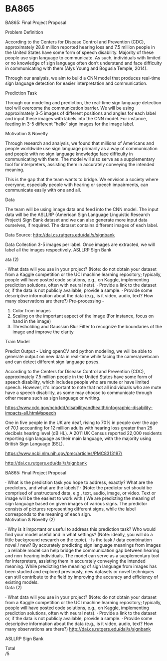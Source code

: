 # BA865


BA865: Final Project Proposal


Problem Definition

According to the Centers for Disease Control and Prevention (CDC), approximately 28.8 million reported hearing loss and 7.5 million people in the United States have some form of speech disability. Majority of these people use sign language to communicate. As such, individuals with limited or no knowledge of sign language often don’t understand and face difficulty in communicating with them (Alys Young and Bogusia Temple, 2014).

Through our analysis, we aim to build a CNN model that produces real-time sign language detection for easier interpretation and communication.


Prediction Task

Through our modeling and prediction, the real-time sign language detection tool will overcome the communication barrier. We will be using approximately 3-5 images of different positions and angles for each label and input these images with labels into the CNN model. For instance, feeding in 3-5 different “hello” sign images for the image label.

Motivation & Novelty

Through research and analysis, we found that millions of Americans and people worldwide use sign language primarily as a way of communication and people with no sign language knowledge face difficulty in communicating with them. The model will also serve as a supplementary tool for interpreters, assisting them in accurately conveying the intended meaning. 

This is the gap that the team wants to bridge. We envision a society where everyone, especially people with hearing or speech impairments, can communicate easily with one and all. 

Data

The team will be using image data and feed into the CNN model. The input data will be the ASLLRP (American Sign Language Linguistic Research Project) Sign Bank dataset and we can also generate more input data ourselves, if required. The dataset contains different images of each label.

Data Source: http://dai.cs.rutgers.edu/dai/s/signbank





Data Collection
3-5 images per label. Once images are extracted, we will label all the images respectively. 
ASLLRP Sign Bank



ata (2)
 
·   	What data will you use in your project? (Note: do not obtain your dataset from a Kaggle competition or the UCI machine learning repository; typically, people will have posted code solutions, e.g., on Kaggle, implementing prediction solutions, often with neural nets).
·   	Provide a link to the dataset or, if the data is not publicly available, provide a sample.
·   	Provide some descriptive information about the data (e.g., is it video, audio, text? How many observations are there?)
Pre-processing -

1.	Color from images
2.	Scaling on the important aspect of the image (For instance, focus on hand in the image)
3.	Thresholding and Gaussian Blur Filter to recognize the boundaries of the image and improve the clarity

Train Model

Predict Output - 
Using openCV and python modeling, we will be able to generate output on new data in real-time while facing the camera/webcam and can detect different sign language poses.

According to the Centers for Disease Control and Prevention (CDC), approximately 7.5 million people in the United States have some form of speech disability, which includes people who are mute or have limited speech. However, it's important to note that not all individuals who are mute have a speech disability, as some may choose to communicate through other means such as sign language or writing.


https://www.cdc.gov/ncbddd/disabilityandhealth/infographic-disability-impacts-all.html#speech


One in five people in the UK are deaf, rising to 70% in people over the age of 70,1 accounting for 12 million adults with hearing loss greater than 25 decibels hearing level (dB HL). A 2011 UK Census reported 22,000 residents reporting sign language as their main language, with the majority using British Sign Language (BSL).

https://www.ncbi.nlm.nih.gov/pmc/articles/PMC8313197/


http://dai.cs.rutgers.edu/dai/s/signbank




















BA865: Final Project Proposal
 

·   	What is the prediction task you hope to address, exactly? What are the predictors, and what are the labels?
·   	(Note: the predictor set should be comprised of unstructured data, e.g., text, audio, image, or video. Text or image will be the easiest to work with.)
 	 We are predicting the meaning of sign language based on given images of various signs. The predictor consists of pictures representing different signs, while the label corresponds to the meaning of each sign.	 
Motivation & Novelty (2)
 
·   	Why is it important or useful to address this prediction task? Who would find your model useful and in what settings? (Note: ideally, you will do a little background research on the topic).
·   	Is the task / data combination novel / new?
 	By accurately predicting sign language meanings from images , a reliable model can help bridge the communication gap between hearing and non-hearing individuals. The model can serve as a supplementary tool for interpreters, assisting them in accurately conveying the intended meaning. 
While predicting the meaning of sign language from images has been studied and explored previously, new datasets or novel techniques can still contribute to the field by improving the accuracy and efficiency of existing models.	 
Data (2)
 
·   	What data will you use in your project? (Note: do not obtain your dataset from a Kaggle competition or the UCI machine learning repository; typically, people will have posted code solutions, e.g., on Kaggle, implementing prediction solutions, often with neural nets).
·   	Provide a link to the dataset or, if the data is not publicly available, provide a sample.
·   	Provide some descriptive information about the data (e.g., is it video, audio, text? How many observations are there?)
 	 http://dai.cs.rutgers.edu/dai/s/signbank

ASLLRP Sign Bank
	 
 
Total	 
 	/5
 

























 
